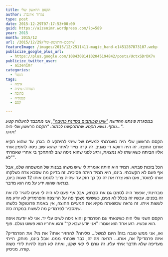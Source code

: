 ```yaml
---
title: הקסם הראשון שלי
author: נמרוד איזנברג
type: post
date: 2015-12-29T07:17:53+00:00
guid: https://aizenimr.wordpress.com/?p=589
year: 2015
month: 2015/12
url: /2015/12/29/הקסם-הראשון-שלי/
featureImage: /images/2015/12/2511411-magic_hand-e1451287873107.webp
publicize_google_plus_url:
  - https://plus.google.com/108430814102045194842/posts/UctxSDrDK7v
publicize_twitter_user:
  - aizenimr
categories:
  - הומור
tags:
  - אימה
  - הטרדה-מינית
  - כתיבה
  - פנטסיה
  - קסם

---
```

_במסגרת פינתנו החדשה ["שיט שכותבים בסדנת כתיבה"][1], אני מתכבד להעלות קטע נוסף. נושא הקטע שהתבקשנו לכתוב: "הקסם הראשון שלי היה...".  
תהנו!_

<p align="justify">
  <span lang="he-IL">הקסם הראשון שלי היה כשגרמתי למעיים של שימי להיתקע לו בגרון עד שהוא הקיא אותם החוצה</span><span lang="en-US">. </span><span lang="he-IL">זה היה דווקא די מגניב</span><span lang="en-US">. </span><span lang="he-IL">זה קרה מייד לאחר שהוא שוב ניסה להזמין אותי אליו הביתה כשאישתו לא נמצאת</span><span lang="en-US">, </span><span lang="he-IL">ורגע לפני שהוא ניסה שוב להתחכך בי אחרי שאמרתי </span><span lang="en-US">"</span><span lang="he-IL">לא</span><span lang="en-US">".</span>
</p>

<p align="justify">
  <span lang="he-IL">הכל בזכות סבתא</span><span lang="en-US">. </span><span lang="he-IL">תמיד היא היתה אומרת לי שיש משהו בבנות של המשפחה שלנו</span><span lang="en-US">, </span><span lang="he-IL">אבל אף פעם לא הקשבתי</span><span lang="en-US">. </span><span lang="he-IL">ביננו</span><span lang="en-US">, </span><span lang="he-IL">היא תמיד היתה פסיכית</span><span lang="en-US">. </span><span lang="he-IL">זה בדיוק מה שסבא צרח כשלקחו אותו למוסד</span><span lang="en-US">, </span><span lang="he-IL">ואם הוא צרח את זה כל כך חזק עד שהיה צריך לסמם אותו </span><span lang="en-US">12 </span><span lang="he-IL">שעות ביום</span><span lang="en-US">, </span><span lang="he-IL">כנראה שהוא ידע על מה הוא מדבר</span><span lang="en-US">.</span>
</p>

<p align="justify">
  <span lang="he-IL">מבחינתי</span><span lang="en-US">, </span><span lang="he-IL">אפשר היה לסמם גם את סבתא</span><span lang="en-US">, </span><span lang="he-IL">אבל אף פעם לא היה לי נעים להגיד לה את זה בפנים</span><span lang="en-US">. </span><span lang="he-IL">עכשיו זה בכלל לא נעים</span><span lang="en-US">, </span><span lang="he-IL">כששימי נשפך פה על הריצפה והפרמדיק לא יודע מה לעשות איתו</span><span lang="en-US">. </span><span lang="he-IL">זה נראה שכשאתה מקיא את המעיים החוצה</span><span lang="en-US">, </span><span lang="he-IL">אין באמת פרוטוקול כלשהו שמסביר לפרמדיק מה לעשות במקרה כזה</span><span lang="en-US">.</span>
</p>

<p align="justify">
  <span lang="he-IL">הקסם השני שלי היה כשיצאתי עם הפרמדיק והוא ניסה לשים עלי יד</span><span lang="en-US">. </span><span lang="he-IL">אני לא יודעת איפה הוא עכשיו</span><span lang="en-US">. </span><span lang="he-IL">רגע אחד הוא אומר</span><span lang="en-US">: "</span><span lang="he-IL">אני יודע שבא לך</span><span lang="en-US">" </span><span lang="he-IL">ורגע אחריו הוא פשוט נעלם</span><span lang="en-US">. </span><span lang="he-IL">פוף</span><span lang="en-US">.</span>
</p>

<p align="justify">
  <span lang="he-IL">ואו</span><span lang="en-US">, </span><span lang="he-IL">אני ממש טובה בזה</span><span lang="en-US">! </span><span lang="he-IL">היום למשל… סליחה</span><span lang="en-US">? </span><span lang="he-IL">להחזיר אותו</span><span lang="en-US">? </span><span lang="he-IL">את מי</span><span lang="en-US">? </span><span lang="he-IL">את הפרמדיק</span><span lang="en-US">? </span><span lang="he-IL">איזה פרמדיק</span><span lang="en-US">? </span><span lang="he-IL">אה</span><span lang="en-US">, </span><span lang="he-IL">אותו… תראה מה זה</span><span lang="en-US">, </span><span lang="he-IL">כבר שכחתי ממנו</span><span lang="en-US">. </span><span lang="he-IL">אבל ביננו</span><span lang="en-US">, </span><span lang="he-IL">מותק</span><span lang="en-US">, </span><span lang="he-IL">הייתי מעדיפה שלא תדבר איתי עליו</span><span lang="en-US">. </span><span lang="he-IL">זה גורם לי לאי שקט</span><span lang="en-US">, </span><span lang="he-IL">ואתה לא רוצה להיות לידי כשזה קורה</span><span lang="en-US">. </span><span lang="he-IL">מניסיון</span><span lang="en-US">.</span>
</p>

 [1]: /2015/12/27/%d7%a9%d7%99%d7%98-%d7%a9%d7%9b%d7%95%d7%aa%d7%91%d7%99%d7%9d-%d7%91%d7%a1%d7%93%d7%a0%d7%aa-%d7%9b%d7%aa%d7%99%d7%91%d7%94/